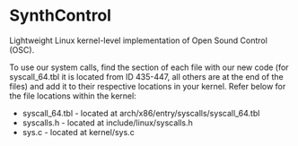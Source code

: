 # SynthControl
Lightweight Linux kernel-level implementation of Open Sound Control (OSC).

To use our system calls, find the section of each file with our new code (for syscall_64.tbl it is located from ID 435-447, all others are at the end of the files) and add it to their respective locations in your kernel. Refer below for the file locations within the kernel:
- syscall_64.tbl - located at arch/x86/entry/syscalls/syscall_64.tbl
- syscalls.h - located at include/linux/syscalls.h
- sys.c - located at kernel/sys.c

